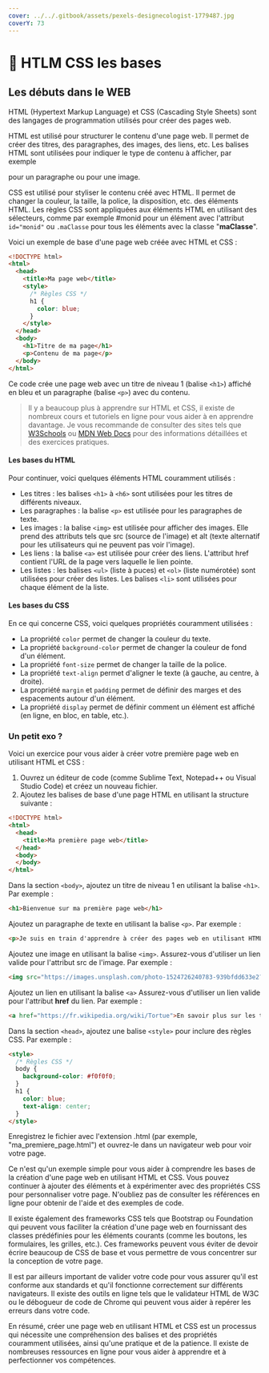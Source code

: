 ```yaml
---
cover: ../../.gitbook/assets/pexels-designecologist-1779487.jpg
coverY: 73
---
```


# 📓 HTLM CSS les bases

## Les débuts dans le WEB

HTML (Hypertext Markup Language) et CSS (Cascading Style Sheets) sont des langages de programmation utilisés pour créer des pages web.

HTML est utilisé pour structurer le contenu d'une page web. Il permet de créer des titres, des paragraphes, des images, des liens, etc. Les balises HTML sont utilisées pour indiquer le type de contenu à afficher, par exemple

pour un paragraphe ou  pour une image.

CSS est utilisé pour styliser le contenu créé avec HTML. Il permet de changer la couleur, la taille, la police, la disposition, etc. des éléments HTML. Les règles CSS sont appliquées aux éléments HTML en utilisant des sélecteurs, comme par exemple #monid pour un élément avec l'attribut `id="monid"` ou `.maClasse` pour tous les éléments avec la classe "**maClasse**".

Voici un exemple de base d'une page web créée avec HTML et CSS :

```html
<!DOCTYPE html>
<html>
  <head>
    <title>Ma page web</title>
    <style>
      /* Règles CSS */
      h1 {
        color: blue;
      }
    </style>
  </head>
  <body>
    <h1>Titre de ma page</h1>
    <p>Contenu de ma page</p>
  </body>
</html>
```

Ce code crée une page web avec un titre de niveau 1 (balise `<h1>`) affiché en bleu et un paragraphe (balise `<p>`) avec du contenu.

> Il y a beaucoup plus à apprendre sur HTML et CSS, il existe de nombreux cours et tutoriels en ligne pour vous aider à en apprendre davantage. Je vous recommande de consulter des sites tels que [W3Schools](https://www.w3schools.com/html/html\_exercises.asp) ou [MDN Web Docs](https://developer.mozilla.org/fr/) pour des informations détaillées et des exercices pratiques.

#### Les bases du HTML

Pour continuer, voici quelques éléments HTML couramment utilisés :

* Les titres : les balises `<h1>` à `<h6>` sont utilisées pour les titres de différents niveaux.
* Les paragraphes : la balise `<p>` est utilisée pour les paragraphes de texte.
* Les images : la balise `<img>` est utilisée pour afficher des images. Elle prend des attributs tels que src (source de l'image) et alt (texte alternatif pour les utilisateurs qui ne peuvent pas voir l'image).
* Les liens : la balise `<a>` est utilisée pour créer des liens. L'attribut href contient l'URL de la page vers laquelle le lien pointe.
* Les listes : les balises `<ul>` (liste à puces) et `<ol>` (liste numérotée) sont utilisées pour créer des listes. Les balises `<li>` sont utilisées pour chaque élément de la liste.

#### Les bases du CSS

En ce qui concerne CSS, voici quelques propriétés couramment utilisées :

* La propriété `color` permet de changer la couleur du texte.
* La propriété `background-color` permet de changer la couleur de fond d'un élément.
* La propriété `font-size` permet de changer la taille de la police.
* La propriété `text-align` permet d'aligner le texte (à gauche, au centre, à droite).
* La propriété `margin` et `padding` permet de définir des marges et des espacements autour d'un élément.
* La propriété `display` permet de définir comment un élément est affiché (en ligne, en bloc, en table, etc.).

### Un petit exo ?

Voici un exercice pour vous aider à créer votre première page web en utilisant HTML et CSS :

1. Ouvrez un éditeur de code (comme Sublime Text, Notepad++ ou Visual Studio Code) et créez un nouveau fichier.
2. Ajoutez les balises de base d'une page HTML en utilisant la structure suivante :

```html
<!DOCTYPE html>
<html>
  <head>
    <title>Ma première page web</title>
  </head>
  <body>
  </body>
</html>
```

Dans la section `<body>`, ajoutez un titre de niveau 1 en utilisant la balise `<h1>`. Par exemple :

```html
<h1>Bienvenue sur ma première page web</h1>
```

Ajoutez un paragraphe de texte en utilisant la balise `<p>`. Par exemple :

```html
<p>Je suis en train d'apprendre à créer des pages web en utilisant HTML et CSS.</p>
```

Ajoutez une image en utilisant la balise `<img>`. Assurez-vous d'utiliser un lien valide pour l'attribut src de l'image. Par exemple :

```html
<img src="https://images.unsplash.com/photo-1524726240783-939bfdd633e2?ixlib=rb-4.0.3&ixid=MnwxMjA3fDB8MHxwaG90by1wYWdlfHx8fGVufDB8fHx8&auto=format&fit=crop&w=1974&q=80" alt="Une photo de paysage">
```

Ajoutez un lien en utilisant la balise `<a>` Assurez-vous d'utiliser un lien valide pour l'attribut **href** du lien. Par exemple :

```html
<a href="https://fr.wikipedia.org/wiki/Tortue">En savoir plus sur les tortues</a>
```

Dans la section `<head>`, ajoutez une balise `<style>` pour inclure des règles CSS. Par exemple :

```html
<style>
  /* Règles CSS */
  body {
    background-color: #f0f0f0;
  }
  h1 {
    color: blue;
    text-align: center;
  }
</style>
```

Enregistrez le fichier avec l'extension .html (par exemple, "ma\_premiere\_page.html") et ouvrez-le dans un navigateur web pour voir votre page.

Ce n'est qu'un exemple simple pour vous aider à comprendre les bases de la création d'une page web en utilisant HTML et CSS. Vous pouvez continuer à ajouter des éléments et à expérimenter avec des propriétés CSS pour personnaliser votre page. N'oubliez pas de consulter les références en ligne pour obtenir de l'aide et des exemples de code.

Il existe également des frameworks CSS tels que Bootstrap ou Foundation qui peuvent vous faciliter la création d'une page web en fournissant des classes prédéfinies pour les éléments courants (comme les boutons, les formulaires, les grilles, etc.). Ces frameworks peuvent vous éviter de devoir écrire beaucoup de CSS de base et vous permettre de vous concentrer sur la conception de votre page.

Il est par ailleurs important de valider votre code pour vous assurer qu'il est conforme aux standards et qu'il fonctionne correctement sur différents navigateurs. Il existe des outils en ligne tels que le validateur HTML de W3C ou le débogueur de code de Chrome qui peuvent vous aider à repérer les erreurs dans votre code.

En résumé, créer une page web en utilisant HTML et CSS est un processus qui nécessite une compréhension des balises et des propriétés couramment utilisées, ainsi qu'une pratique et de la patience. Il existe de nombreuses ressources en ligne pour vous aider à apprendre et à perfectionner vos compétences.
